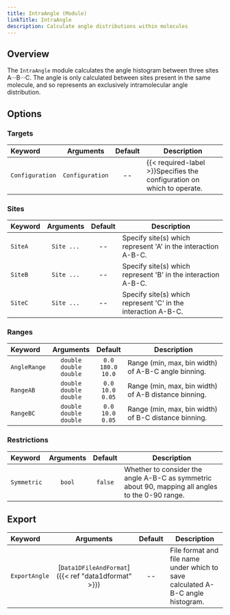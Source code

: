 ```yaml
---
title: IntraAngle (Module)
linkTitle: IntraAngle
description: Calculate angle distributions within molecules
---
```


## Overview

The `IntraAngle` module calculates the angle histogram between three sites A&middot;&middot;&middot;B&middot;&middot;&middot;C. The angle is only calculated between sites present in the same molecule, and so represents an exclusively intramolecular angle distribution.

## Options

### Targets

|Keyword|Arguments|Default|Description|
|:------|:--:|:-----:|-----------|
|`Configuration`|`Configuration`|--|{{< required-label >}}Specifies the configuration on which to operate.|

### Sites

|Keyword|Arguments|Default|Description|
|:------|:--:|:-----:|-----------|
|`SiteA`|`Site ...`|--|Specify site(s) which represent 'A' in the interaction A-B-C.|
|`SiteB`|`Site ...`|--|Specify site(s) which represent 'B' in the interaction A-B-C.|
|`SiteC`|`Site ...`|--|Specify site(s) which represent 'C' in the interaction A-B-C.|

### Ranges

|Keyword|Arguments|Default|Description|
|:------|:--:|:-----:|-----------|
|`AngleRange`|`double`<br/>`double`<br/>`double`|`0.0`<br/>`180.0`<br/>`10.0`|Range (min, max, bin width) of A-B-C angle binning.|
|`RangeAB`|`double`<br/>`double`<br/>`double`|`0.0`<br/>`10.0`<br/>`0.05`|Range (min, max, bin width) of A-B distance binning.|
|`RangeBC`|`double`<br/>`double`<br/>`double`|`0.0`<br/>`10.0`<br/>`0.05`|Range (min, max, bin width) of B-C distance binning.|

### Restrictions

|Keyword|Arguments|Default|Description|
|:------|:--:|:-----:|-----------|
|`Symmetric`|`bool`|`false`|Whether to consider the angle A-B-C as symmetric about 90, mapping all angles to the 0-90 range.|

## Export

|Keyword|Arguments|Default|Description|
|:------|:--:|:-----:|-----------|
|`ExportAngle`|[`Data1DFileAndFormat`]({{< ref "data1dformat" >}})|--|File format and file name under which to save calculated A-B-C angle histogram.|
